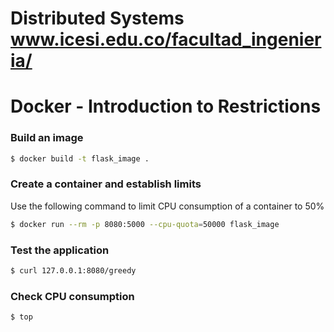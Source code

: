 # Distributed Systems www.icesi.edu.co/facultad_ingenieria/

# Docker - Introduction to Restrictions

### Build an image
```sh
$ docker build -t flask_image .
```

### Create a container and establish limits
Use the following command to limit CPU consumption of a container to 50%

```sh
$ docker run --rm -p 8080:5000 --cpu-quota=50000 flask_image
```

### Test the application 
```sh
$ curl 127.0.0.1:8080/greedy
```

### Check CPU consumption
```sh
$ top
```